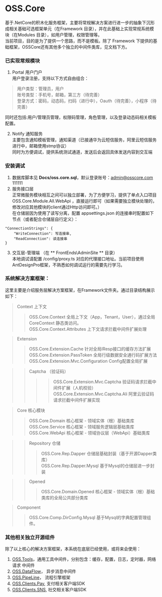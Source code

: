 # OSS.Core

基于.NetCore的积木化服务框架，主要将常规解决方案进行进一步的抽象下沉形成相关基础可选框架单元（在Framework 目录），并在此基础上实现常规系统模块（在Modules  目录），如用户管理，权限管理等。<br>
当前项目，目的是为了提供一个思路，而不是模板。除了 Framework 下提供的基础框架，OSSCore还有其他多个独立的中间件类库，见文档下方。

### 已实现常规模块

1. Portal 用户门户<br>
用户登录注册，支持以下方式自由组合：<br>
>用户类型：管理员，用户<br>
>账号类型：手机号，邮箱，第三方（待完善）<br>
>登录方式：密码，动态码，扫码（进行中），Oauth（待完善），小程序（待完善）

同时还包括:用户/管理员管理，权限码管理，角色管理，以及登录动态码相关模板配置。<br>

2. Notify 通知服务<br>
	主要包含通知模板管理，通知渠道（已接通华为云短信服务，阿里云短信服务进行中，邮箱使用stmp协议）<br>
	同时为方便调试，提供系统测试通道，发送后会返回具体发送内容到交互端
	

### 安装调试

1. 数据库脚本见 **Docs/oss.core.sql**，默认登录账号：admin@osscore.com    111111 
2. 服务接口层 <br>
	正常微服务模块相互之间可以独立部署，为了方便学习，提供了单点入口项目 OSS.Core.Module.All.WebApi ，直接运行即可（如果需要独立模块处理的，修改对应其他模块的client通过Http访问即可。）<br>
		在仓储层因为使用了读写分离，配置 appsettings.json 的连接串时配置如下节点（或者配合仓储层自行定义）：<br>
```
"ConnectionStrings": {
	"WriteConnection": 写连接串,
	"ReadConnection": 读连接串
}
```
3. 交互层-管理端 （在 ** FrontEnds\AdminSite ** 目录）<br>
	本地调试请配置 /config/proxy.ts 对应的代理接口地址。当前项目使用AntDesignPro框架，不熟悉如何调试运行的需要先行学习。
		
### 系统解决方案框架：
这里主要是介绍服务层解决方案框架，在Framework文件夹。通过目录结构展示如下：

>Context 上下文
>>OSS.Core.Context 	    全局上下文（App，Tenant，User），通过全局 CoreContext 静态类访问。<br>
>>OSS.Core.Context.Attributes   	  上下文请求拦截中间件扩展处理

>Extension 
>>OSS.Core.Extension.Cache      针对全局IResp接口的缓存方法扩展<br>
>>OSS.Core.Extension.PassToken    全局行级数据安全通行码扩展方法<br>
>>OSS.Core.Extension.Mvc.Configuration    Config配置全局扩展

>>Captcha （验证码）
>>>>OSS.Core.Extension.Mvc.Captcha   验证码请求拦截中间件扩展（人机校验）<br>
>>>>OSS.Core.Extension.Mvc.Captcha.Ali   阿里云验证码请求拦截中间件扩展实现

>Core  核心模块
>>OSS.Core.Domain  核心框架 - 领域实体（根）基础类库<br>
>>OSS.Core.Service 核心框架 - 领域服务逻辑层基础类库<br>
>>OSS.Core.WebApi  核心框架 - 领域协议层（WebApi）基础类库

>>Repository 仓储
>>>OSS.Core.Rep.Dapper 仓储层基础封装（基于开源Dapper类库）<br>
>>>OSS.Core.Rep.Dapper.Mysql   基于Mysql的仓储层进一步封装

>>Opened
>>>OSS.Core.Domain.Opened 核心框架 - 领域实体（根）基础类库的全局公共部分类库

>Component
>>OSS.Core.Comp.DirConfig.Mysql 基于Mysql的字典配置管理组件。

### 其他相关独立开源组件

除了以上核心的解决方案框架，本系统在底层已经使用，或将来会使用：
1. [OSS.Tools](https://gitee.com/KevinW/OSS.Tools)，通用工具中间件，分别包含：缓存，配置，日志，定时器，网络请求 中间件
2. [OSS.DataFlow](https://gitee.com/KevinW/oss.dataflow)， 异步消息中间件
3. [OSS.PipeLine](https://gitee.com/KevinW/OSS.PipeLine)， 流程引擎框架
3. [OSS.Clients.Pay](https://gitee.com/KevinW/OSS.Clients.Pay), 支付相关客户端SDK
4. [OSS.Clients.SNS](https://gitee.com/KevinW/OSS.Clients.SNS), 社交相关客户端SDK
